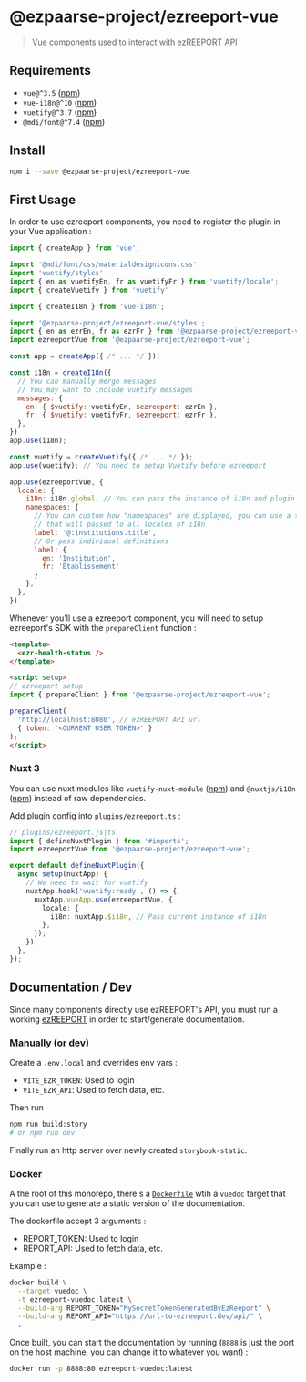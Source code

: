 # @ezpaarse-project/ezreeport-vue

> Vue components used to interact with ezREEPORT API

## Requirements

- `vue@^3.5` ([npm](https://www.npmjs.com/package/vue))
- `vue-i18n@^10` ([npm](https://github.com/kazupon/vue-i18n))
- `vuetify@^3.7` ([npm](https://github.com/vuetifyjs/vuetify/tree/v2-stable))
- `@mdi/font@^7.4` ([npm](https://github.com/Templarian/MaterialDesign-Webfont))

## Install

```sh
npm i --save @ezpaarse-project/ezreeport-vue
```

## First Usage

In order to use ezreeport components, you need to register the plugin in your Vue application :

```js
import { createApp } from 'vue';

import '@mdi/font/css/materialdesignicons.css'
import 'vuetify/styles'
import { en as vuetifyEn, fr as vuetifyFr } from 'vuetify/locale';
import { createVuetify } from 'vuetify'

import { createI18n } from 'vue-i18n';

import '@ezpaarse-project/ezreeport-vue/styles';
import { en as ezrEn, fr as ezrFr } from '@ezpaarse-project/ezreeport-vue/locale';
import ezreeportVue from '@ezpaarse-project/ezreeport-vue';

const app = createApp({ /* ... */ });

const i18n = createI18n({
  // You can manually merge messages
  // You may want to include vuetify messages
  messages: {
    en: { $vuetify: vuetifyEn, $ezreeport: ezrEn },
    fr: { $vuetify: vuetifyFr, $ezreeport: ezrFr },
  },
})
app.use(i18n);

const vuetify = createVuetify({ /* ... */ });
app.use(vuetify); // You need to setup Vuetify before ezreeport

app.use(ezreeportVue, {
  locale: {
    i18n: i18n.global, // You can pass the instance of i18n and plugin will merge messages
    namespaces: {
      // You can custom how "namespaces" are displayed, you can use a string
      // that will passed to all locales of i18n
      label: '@:institutions.title',
      // Or pass individual definitions
      label: {
        en: 'Institution',
        fr: 'Établissement'
      }
    },
  },
})
```

Whenever you'll use a ezreeport component, you will need to setup ezreeport's SDK with the `prepareClient` function :

```html
<template>
  <ezr-health-status />
</template>

<script setup>
// ezreeport setup
import { prepareClient } from '@ezpaarse-project/ezreeport-vue';

prepareClient(
  'http://localhost:8080', // ezREEPORT API url
  { token: '<CURRENT USER TOKEN>' }
);
</script>
```

### Nuxt 3

You can use nuxt modules like `vuetify-nuxt-module` ([npm](https://www.npmjs.com/package/vuetify-nuxt-module)) and `@nuxtjs/i18n` ([npm](https://www.npmjs.com/package/@nuxtjs/i18n)) instead of raw dependencies.

Add plugin config into `plugins/ezreeport.ts` :

```ts
// plugins/ezreeport.js|ts
import { defineNuxtPlugin } from '#imports';
import ezreeportVue from '@ezpaarse-project/ezreeport-vue';

export default defineNuxtPlugin({
  async setup(nuxtApp) {
    // We need to wait for vuetify
    nuxtApp.hook('vuetify:ready', () => {
      nuxtApp.vueApp.use(ezreeportVue, {
        locale: {
          i18n: nuxtApp.$i18n, // Pass current instance of i18n
        },
      });
    });
  },
});
```

## Documentation / Dev

Since many components directly use ezREEPORT's API, you must run a working [ezREEPORT](../../README.md) in order to start/generate documentation.

### Manually (or dev)

Create a `.env.local` and overrides env vars :

- `VITE_EZR_TOKEN`: Used to login
- `VITE_EZR_API`: Used to fetch data, etc.

Then run

```sh
npm run build:story
# or npm run dev
```

Finally run an http server over newly created `storybook-static`.

### Docker

A the root of this monorepo, there's a [`Dockerfile`](../../Dockerfile) wtih a `vuedoc` target that you can use to generate a static version of the documentation.

The dockerfile accept 3 arguments :

- REPORT_TOKEN: Used to login
- REPORT_API: Used to fetch data, etc.

Example :

```sh
docker build \
  --target vuedoc \
  -t ezreeport-vuedoc:latest \
  --build-arg REPORT_TOKEN="MySecretTokenGeneratedByEzReeport" \
  --build-arg REPORT_API="https://url-to-ezreeport.dev/api/" \
  .
```

Once built, you can start the documentation by running (`8888` is just the port on the host machine, you can change it to whatever you want) :

```sh
docker run -p 8888:80 ezreeport-vuedoc:latest
```